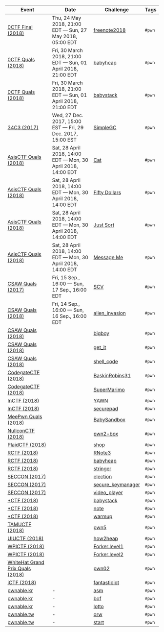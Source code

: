 | Event | Date | Challenge | Tags |
|-------|------|-----------|------|
| [0CTF Final (2018)](https://ctftime.org/event/558) | Thu, 24 May 2018, 21:00 EDT — Sun, 27 May 2018, 05:00 EDT | [freenote2018](0CTFFinal/2018/freenote2018) | `#pwn` |
| [0CTF Quals (2018)](https://ctftime.org/event/557) | Fri, 30 March 2018, 21:00 EDT — Sun, 01 April 2018, 21:00 EDT | [babyheap](0CTFQuals/2018/babyheap) | `#pwn` |
| [0CTF Quals (2018)](https://ctftime.org/event/557) | Fri, 30 March 2018, 21:00 EDT — Sun, 01 April 2018, 21:00 EDT | [babystack](0CTFQuals/2018/babystack) | `#pwn` |
| [34C3 (2017)](https://ctftime.org/event/544) | Wed, 27 Dec. 2017, 15:00 EST — Fri, 29 Dec. 2017, 15:00 EST | [SimpleGC](34C3/2017/SimpleGC) | `#pwn` |
| [AsisCTF Quals (2018)](https://ctftime.org/event/568) | Sat, 28 April 2018, 14:00 EDT — Mon, 30 April 2018, 14:00 EDT | [Cat](AsisCTFQuals/2018/Cat) | `#pwn` |
| [AsisCTF Quals (2018)](https://ctftime.org/event/568) | Sat, 28 April 2018, 14:00 EDT — Mon, 30 April 2018, 14:00 EDT | [Fifty Dollars](AsisCTFQuals/2018/Fifty_Dollars) | `#pwn` |
| [AsisCTF Quals (2018)](https://ctftime.org/event/568) | Sat, 28 April 2018, 14:00 EDT — Mon, 30 April 2018, 14:00 EDT | [Just Sort](AsisCTFQuals/2018/Just_Sort) | `#pwn` |
| [AsisCTF Quals (2018)](https://ctftime.org/event/568) | Sat, 28 April 2018, 14:00 EDT — Mon, 30 April 2018, 14:00 EDT | [Message Me](AsisCTFQuals/2018/Message_Me) | `#pwn` |
| [CSAW Quals (2017)](https://ctftime.org/event/488) | Fri, 15 Sep., 16:00 — Sun, 17 Sep., 16:00 EDT | [SCV](CSAWQuals/2017/SCV) | `#pwn` |
| [CSAW Quals (2018)](https://ctftime.org/event/633) | Fri, 14 Sep., 16:00 — Sun, 16 Sep., 16:00 EDT | [alien_invasion](CSAWQuals/2018/alien_invasion) | `#pwn` |
| [CSAW Quals (2018)](https://ctftime.org/event/633) | | [bigboy](CSAWQuals/2018/bigboy) | `#pwn` |
| [CSAW Quals (2018)](https://ctftime.org/event/633) | | [get_it](CSAWQuals/2018/get_it) | `#pwn` |
| [CSAW Quals (2018)](https://ctftime.org/event/633) | | [shell_code](CSAWQuals/2018/shell_code) | `#pwn` |
| [CodegateCTF (2018)](https://ctftime.org/event/542) | | [BaskinRobins31](CodegateCTF/2018/BaskinRobins31) | `#pwn` |
| [CodegateCTF (2018)](https://ctftime.org/event/542) | | [SuperMarimo](CodegateCTF/2018/Super_Marimo) | `#pwn` |
| [InCTF (2018)](https://ctftime.org/event/662) | | [YAWN](InCTF/2018/YAWN) | `#pwn` |
| [InCTF (2018)](https://ctftime.org/event/662) | | [securepad](InCTF/2018/securepad) | `#pwn` |
| [MeePwn Quals (2018)](https://ctftime.org/event/625) | | [BabySandbox](MeePwnQuals/2018/BabySandbox) | `#pwn` |
| [NullconCTF (2018)](https://ctftime.org/event/566) | | [pwn2-box](NullconCTF/2018/pwn2-box) | `#pwn` |
| [PlaidCTF (2018)](https://ctftime.org/event/617) | | [shop](PlaidCTF/2018/shop) | `#pwn` |
| [RCTF (2018)](https://ctftime.org/event/624) | | [RNote3](RCTF/2018/RNote3) | `#pwn` |
| [RCTF (2018)](https://ctftime.org/event/624) | | [babyheap](RCTF/2018/babyheap) | `#pwn` |
| [RCTF (2018)](https://ctftime.org/event/624) | | [stringer](RCTF/2018/stringer) | `#pwn` |
| [SECCON (2017)](https://ctftime.org/event/512) | | [election](SECCON/2017/election) | `#pwn` |
| [SECCON (2017)](https://ctftime.org/event/512) | | [secure_keymanager](SECCON/2017/secure_keymanager) | `#pwn` |
| [SECCON (2017)](https://ctftime.org/event/512) | | [video_player](SECCON/2017/video_player) | `#pwn` |
| [\*CTF (2018)](https://ctftime.org/event/614/) | | [babystack](StarCTF/2018/babystack) | `#pwn` |
| [\*CTF (2018)](https://ctftime.org/event/614/) | | [note](StarCTF/2018/note) | `#pwn` |
| [\*CTF (2018)](https://ctftime.org/event/614/) | | [warmup](StarCTF/2018/warmup) | `#pwn` |
| [TAMUCTF (2018)](https://ctftime.org/event/559) | | [pwn5](TAMUCTF/2018/pwn5) | `#pwn` |
| [UIUCTF (2018)](https://ctftime.org/event/587) | | [how2heap](UIUCTF/2018/how2heap) | `#pwn` |
| [WPICTF (2018)](https://ctftime.org/event/600) | | [Forker.level1](WPICTF/2018/Forker.level1) | `#pwn` |
| [WPICTF (2018)](https://ctftime.org/event/600) | | [Forker.level2](WPICTF/2018/Forker.level2) | `#pwn` |
| [WhiteHat Grand Prix Quals (2018)](https://ctftime.org/event/656) | | [pwn02](WhiteHatGrandPrixQuals/2018/pwn02) | `#pwn` |
| [iCTF (2018)](https://ctftime.org/event/567) | | [fantasticiot](iCTF/2018/fantasticiot) | `#pwn` |
| [pwnable.kr](http://pwnable.kr/) | - | [asm](pwnable.kr/asm) | `#pwn` |
| [pwnable.kr](http://pwnable.kr/) | - | [bof](pwnable.kr/bof) | `#pwn` |
| [pwnable.kr](http://pwnable.kr/) | - | [lotto](pwnable.kr/lotto) | `#pwn` |
| [pwnable.tw](https://pwnable.tw/) | - | [orw](pwnable.tw/orw) | `#pwn` |
| [pwnable.tw](https://pwnable.tw/) | - | [start](pwnable.tw/start) | `#pwn` |

